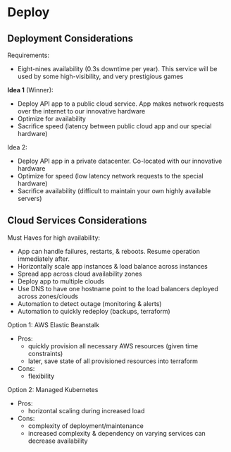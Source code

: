 # Deploy

## Deployment Considerations

Requirements:

- Eight-nines availability (0.3s downtime per year). This service will be used by some high-visibility, and very prestigious games

**Idea 1** (Winner):

- Deploy API app to a public cloud service. App makes network requests over the internet to our innovative hardware
- Optimize for availability
- Sacrifice speed (latency between public cloud app and our special hardware)

Idea 2:

- Deploy API app in a private datacenter. Co-located with our innovative hardware
- Optimize for speed (low latency network requests to the special hardware)
- Sacrifice availability (difficult to maintain your own highly available servers)

## Cloud Services Considerations

Must Haves for high availability:

- App can handle failures, restarts, & reboots. Resume operation immediately after.
- Horizontally scale app instances & load balance across instances
- Spread app across cloud availability zones
- Deploy app to multiple clouds
- Use DNS to have one hostname point to the load balancers deployed across zones/clouds
- Automation to detect outage (monitoring & alerts)
- Automation to quickly redeploy (backups, terraform)

Option 1: AWS Elastic Beanstalk

- Pros:
  - quickly provision all necessary AWS resources (given time constraints)
  - later, save state of all provisioned resources into terraform
- Cons:
  - flexibility

Option 2: Managed Kubernetes

- Pros:
  - horizontal scaling during increased load
- Cons:
  - complexity of deployment/maintenance
  - increased complexity & dependency on varying services can decrease availability

<!--
TODO:
- Error codes if network requests from API to hardware don't work

-->

<!--
- https://docs.aws.amazon.com/elasticbeanstalk/latest/dg/create-deploy-python-flask.html#python-flask-deploy

- https://kubernetes.io/docs/setup/production-environment/tools/kubeadm/high-availability/
- https://microk8s.io/high-availability
-->
